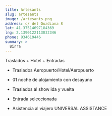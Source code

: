 ```yaml
---
title: Artesants
slug: artesants
image: /artesants.png
address: c/ del Guadiana 8
lat: 41.37514697184369
lng: 2.1390122113832346
phone: 934619446
summary: >
  Birra
---
```


Traslados + Hotel + Entradas

- Traslados Aeropuerto/Hotel/Aeropuerto

- 01 noche de alojamiento con desayuno

- Traslados al show ida y vuelta

- Entrada seleccionada

- Asistencia al viajero UNIVERSAL ASSISTANCE
